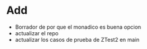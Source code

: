 # Add

- Borrador de por que el monadico es buena opcion
- actualizar el repo
- actualizar los casos de prueba de ZTest2 en main